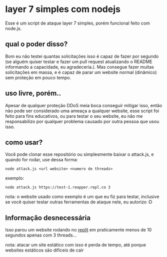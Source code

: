 # layer 7 simples com nodejs
Esse é um script de ataque layer 7 simples, porém funcional feito com node.js.

## qual o poder disso?
Bom eu não testei quantas solicitações isso é capaz de fazer por segundo (se alguém quiser testar e fazer um pull request atualizando o README informando a capacidade, eu agradeceria.). Mas consegue fazer muitas solicitações em massa, e é capaz de parar um website normal (dinâmico) sem proteção em pouco tempo.

## uso livre, porém..
Apesar de qualquer proteção DDoS meia boca conseguir mitigar isso, então não pode ser considerado uma ameaça a qualquer website, esse script foi feito para fins educativos, ou para testar o seu website, eu não me responsabilizo por qualquer problema causado por outra pessoa que usou isso.

## como usar?
Você pode clonar esse repositório ou simplesmente baixar o attack.js, e quando for rodar, use dessa forma:
```
node attack.js <url website> <numero de threads>
```
exemplo:
```
node attack.js https://test-1.reapper.repl.co 3
```
nota: o website usado como exemplo é um que eu fiz para testar, inclusive se você quiser testar outras ferramentas de ataque nele, eu autorizo :D

## Informação desnecessária
Isso parou um website rodando no [replit](https://replit.com) em praticamente menos de 10 segundos apenas com 3 threads...

nota: atacar um site estático com isso é perda de tempo, até porque websites estáticos são difíceis de cair
